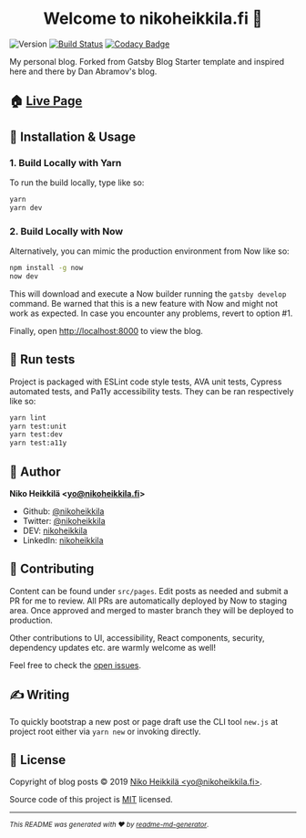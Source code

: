 <h1 align="center">Welcome to nikoheikkila.fi 👋</h1>

![Version](https://img.shields.io/badge/version-1.0.0-blue.svg?cacheSeconds=2592000)
[![Build Status](https://travis-ci.com/nikoheikkila/nikoheikkila.fi.svg?branch=master)](https://travis-ci.com/nikoheikkila/nikoheikkila.fi)
[![Codacy Badge](https://api.codacy.com/project/badge/Grade/587ffb2f1f2c47bcb6a3141574dbb440)](https://www.codacy.com/app/nikoheikkila/nikoheikkila.fi?utm_source=github.com&amp;utm_medium=referral&amp;utm_content=nikoheikkila/nikoheikkila.fi&amp;utm_campaign=Badge_Grade)

My personal blog. Forked from Gatsby Blog Starter template and inspired here and there by Dan Abramov's blog.

## 🏠 [Live Page](https://nikoheikkila.fi/)

## 🔧 Installation & Usage

### 1. Build Locally with Yarn

To run the build locally, type like so:

```bash
yarn
yarn dev
```

### 2. Build Locally with Now

Alternatively, you can mimic the production environment from Now like so:

```bash
npm install -g now
now dev
```

This will download and execute a Now builder running the `gatsby develop` command. Be warned that this is a new feature with Now and might not work as expected. In case you encounter any problems, revert to option #1.

Finally, open <http://localhost:8000> to view the blog.

## 🤖 Run tests

Project is packaged with ESLint code style tests, AVA unit tests, Cypress automated tests, and Pa11y accessibility tests. They can be ran respectively like so:

```sh
yarn lint
yarn test:unit
yarn test:dev
yarn test:a11y
```

## 👤 Author

**Niko Heikkilä &lt;yo@nikoheikkila.fi&gt;**

* Github: [@nikoheikkila](https://github.com/nikoheikkila)
* Twitter: [@nikoheikkila](https://twitter.com/nikoheikkila)
* DEV: [nikoheikkila](https://dev.to/nikoheikkila)
* LinkedIn: [nikoheikkila](https://www.linkedin.com/in/nikoheikkila)

## 🤝 Contributing

Content can be found under `src/pages`. Edit posts as needed and submit a PR for me to review. All PRs are automatically deployed by Now to staging area. Once approved and merged to master branch they will be deployed to production.

Other contributions to UI, accessibility, React components, security, dependency updates etc. are warmly welcome as well!

Feel free to check the [open issues](https://github.com/nikoheikkila/nikoheikkila.fi/issues).

## ✍️ Writing

To quickly bootstrap a new post or page draft use the CLI tool `new.js`
at project root either via `yarn new` or invoking directly.

## 📝 License

Copyright of blog posts © 2019 [Niko Heikkilä &lt;yo@nikoheikkila.fi&gt;](https://github.com/nikoheikkila).

Source code of this project is [MIT](https://github.com/nikoheikkila/nikoheikkila.fi/blob/master/LICENSE-website) licensed.

***

<small>_This README was generated with ❤️ by [readme-md-generator](https://github.com/kefranabg/readme-md-generator)_.</small>
